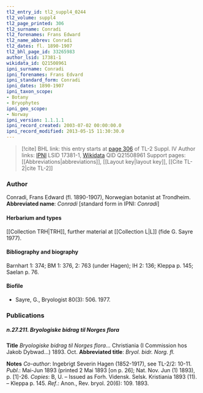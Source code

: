 ```yaml
---
tl2_entry_id: tl2_suppl4_0244
tl2_volume: suppl4
tl2_page_printed: 306
tl2_surname: Conradi
tl2_forenames: Frans Edward
tl2_name_abbrev: Conradi
tl2_dates: fl. 1890-1907
tl2_bhl_page_id: 33265983
author_lsid: 17381-1
wikidata_id: Q21508961
ipni_surname: Conradi
ipni_forenames: Frans Edvard
ipni_standard_form: Conradi
ipni_dates: 1890-1907
ipni_taxon_scope: 
- Botany
- Bryophytes
ipni_geo_scope: 
- Norway
ipni_version: 1.1.1.1
ipni_record_created: 2003-07-02 00:00:00.0
ipni_record_modified: 2013-05-15 11:30:30.0
---
```


> [!cite] BHL link: this entry starts at [page 306](https://www.biodiversitylibrary.org/page/33265983) of TL-2 Suppl. IV
> Author links: [IPNI](https://www.ipni.org/a/17381-1) LSID 17381-1, [Wikidata](https://www.wikidata.org/wiki/Q21508961) QID Q21508961
> Support pages: [[Abbreviations|abbreviations]], [[Layout key|layout key]], [[Cite TL-2|cite TL-2]]

### Author

Conradi, Frans Edward (fl. 1890-1907), Norwegian botanist at Trondheim. 
**Abbreviated name**: *Conradi* \[standard form in IPNI: *Conradi*\]

#### Herbarium and types

[[Collection TRH|TRH]], further material at [[Collection L|L]] (fide G. Sayre 1977).

#### Bibliography and biography

Barnhart 1: 374; BM 1: 376, 2: 763 (under Hagen); IH 2: 136; Kleppa p. 145; Saelan p. 76.

#### Biofile

- Sayre, G., Bryologist 80(3): 506. 1977.

### Publications

##### n.27.211. Bryologiske bidrag til Norges flora

**Title**
*Bryologiske bidrag til Norges flora*... Christiania (I Commission hos Jakob Dybwad...) 1893. Oct.
**Abbreviated title**: *Bryol. bidr. Norg. fl.*

**Notes**
*Co-author*: Ingebrigt Severin Hagen (1852-1917), see TL-2/2: 10-11.
*Publ*.: Mai-Jun 1893 (printed 2 Mai 1893 \[on p. 26\]; Nat. Nov. Jun (1) 1893), p. \[1\]-26.
*Copies*: B, U. – Issued as Forh. Vidensk. Selsk. Kristiania 1893 (11). – Kleppa p. 145.
*Ref*.: Anon., Rev. bryol. 20(6): 109. 1893.


